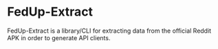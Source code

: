 # FedUp-Extract

FedUp-Extract is a library/CLI for extracting data from the official Reddit APK in order to generate API clients.